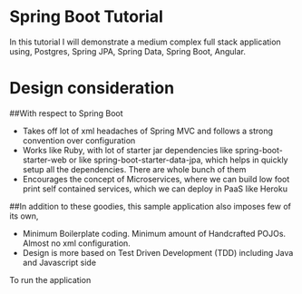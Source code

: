 # Spring Boot Tutorial
In this tutorial I will demonstrate a medium complex full stack application using, Postgres, Spring JPA, Spring Data, Spring Boot, Angular. 

# Design consideration

##With respect to Spring Boot
* Takes off lot of xml headaches of Spring MVC and follows a strong convention over configuration
* Works like Ruby, with lot of starter jar dependencies like spring-boot-starter-web or like spring-boot-starter-data-jpa, which helps in quickly setup all the dependencies. There are whole bunch of them
* Encourages the concept of Microservices, where we can build low foot print self contained services, which we can deploy in PaaS like Heroku

##In addition to these goodies, this sample application also imposes few of its own,
* Minimum Boilerplate coding. Minimum amount of Handcrafted POJOs. Almost no xml configuration.
* Design is more based on Test Driven Development (TDD) including Java and Javascript side

To run the application 
```

```